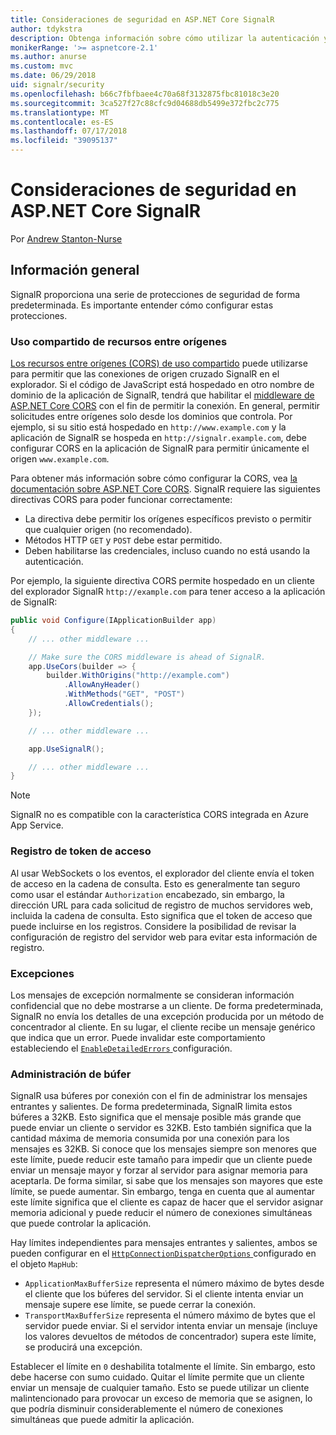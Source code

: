 ```yaml
---
title: Consideraciones de seguridad en ASP.NET Core SignalR
author: tdykstra
description: Obtenga información sobre cómo utilizar la autenticación y autorización en ASP.NET Core SignalR.
monikerRange: '>= aspnetcore-2.1'
ms.author: anurse
ms.custom: mvc
ms.date: 06/29/2018
uid: signalr/security
ms.openlocfilehash: b66c7fbfbaee4c70a68f3132875fbc81018c3e20
ms.sourcegitcommit: 3ca527f27c88cfc9d04688db5499e372fbc2c775
ms.translationtype: MT
ms.contentlocale: es-ES
ms.lasthandoff: 07/17/2018
ms.locfileid: "39095137"
---
```

# <a name="security-considerations-in-aspnet-core-signalr"></a>Consideraciones de seguridad en ASP.NET Core SignalR

Por [Andrew Stanton-Nurse](https://twitter.com/anurse)

## <a name="overview"></a>Información general

SignalR proporciona una serie de protecciones de seguridad de forma predeterminada. Es importante entender cómo configurar estas protecciones.

### <a name="cross-origin-resource-sharing"></a>Uso compartido de recursos entre orígenes

[Los recursos entre orígenes (CORS) de uso compartido](https://en.wikipedia.org/wiki/Cross-origin_resource_sharing) puede utilizarse para permitir que las conexiones de origen cruzado SignalR en el explorador. Si el código de JavaScript está hospedado en otro nombre de dominio de la aplicación de SignalR, tendrá que habilitar el [middleware de ASP.NET Core CORS](xref:security/cors) con el fin de permitir la conexión. En general, permitir solicitudes entre orígenes solo desde los dominios que controla. Por ejemplo, si su sitio está hospedado en `http://www.example.com` y la aplicación de SignalR se hospeda en `http://signalr.example.com`, debe configurar CORS en la aplicación de SignalR para permitir únicamente el origen `www.example.com`.

Para obtener más información sobre cómo configurar la CORS, vea [la documentación sobre ASP.NET Core CORS](xref:security/cors). SignalR requiere las siguientes directivas CORS para poder funcionar correctamente:

* La directiva debe permitir los orígenes específicos previsto o permitir que cualquier origen (no recomendado).
* Métodos HTTP `GET` y `POST` debe estar permitido.
* Deben habilitarse las credenciales, incluso cuando no está usando la autenticación.

Por ejemplo, la siguiente directiva CORS permite hospedado en un cliente del explorador SignalR `http://example.com` para tener acceso a la aplicación de SignalR:

```csharp
public void Configure(IApplicationBuilder app)
{
    // ... other middleware ...

    // Make sure the CORS middleware is ahead of SignalR.
    app.UseCors(builder => {
        builder.WithOrigins("http://example.com")
            .AllowAnyHeader()
            .WithMethods("GET", "POST")
            .AllowCredentials();
    });

    // ... other middleware ...

    app.UseSignalR();

    // ... other middleware ...
}
```

> [!NOTE]
> SignalR no es compatible con la característica CORS integrada en Azure App Service.

### <a name="access-token-logging"></a>Registro de token de acceso

Al usar WebSockets o los eventos, el explorador del cliente envía el token de acceso en la cadena de consulta. Esto es generalmente tan seguro como usar el estándar `Authorization` encabezado, sin embargo, la dirección URL para cada solicitud de registro de muchos servidores web, incluida la cadena de consulta. Esto significa que el token de acceso que puede incluirse en los registros. Considere la posibilidad de revisar la configuración de registro del servidor web para evitar esta información de registro.

### <a name="exceptions"></a>Excepciones

Los mensajes de excepción normalmente se consideran información confidencial que no debe mostrarse a un cliente. De forma predeterminada, SignalR no envía los detalles de una excepción producida por un método de concentrador al cliente. En su lugar, el cliente recibe un mensaje genérico que indica que un error. Puede invalidar este comportamiento estableciendo el [ `EnableDetailedErrors` ](xref:signalr/configuration#configure-server-options) configuración.

### <a name="buffer-management"></a>Administración de búfer

SignalR usa búferes por conexión con el fin de administrar los mensajes entrantes y salientes. De forma predeterminada, SignalR limita estos búferes a 32KB. Esto significa que el mensaje posible más grande que puede enviar un cliente o servidor es 32KB. Esto también significa que la cantidad máxima de memoria consumida por una conexión para los mensajes es 32KB. Si conoce que los mensajes siempre son menores que este límite, puede reducir este tamaño para impedir que un cliente puede enviar un mensaje mayor y forzar al servidor para asignar memoria para aceptarla. De forma similar, si sabe que los mensajes son mayores que este límite, se puede aumentar. Sin embargo, tenga en cuenta que al aumentar este límite significa que el cliente es capaz de hacer que el servidor asignar memoria adicional y puede reducir el número de conexiones simultáneas que puede controlar la aplicación.

Hay límites independientes para mensajes entrantes y salientes, ambos se pueden configurar en el [ `HttpConnectionDispatcherOptions` ](xref:signalr/configuration#configure-server-options) configurado en el objeto `MapHub`:

* `ApplicationMaxBufferSize` representa el número máximo de bytes desde el cliente que los búferes del servidor. Si el cliente intenta enviar un mensaje supere ese límite, se puede cerrar la conexión.
* `TransportMaxBufferSize` representa el número máximo de bytes que el servidor puede enviar. Si el servidor intenta enviar un mensaje (incluye los valores devueltos de métodos de concentrador) supera este límite, se producirá una excepción.

Establecer el límite en `0` deshabilita totalmente el límite. Sin embargo, esto debe hacerse con sumo cuidado. Quitar el límite permite que un cliente enviar un mensaje de cualquier tamaño. Esto se puede utilizar un cliente malintencionado para provocar un exceso de memoria que se asignen, lo que podría disminuir considerablemente el número de conexiones simultáneas que puede admitir la aplicación.
